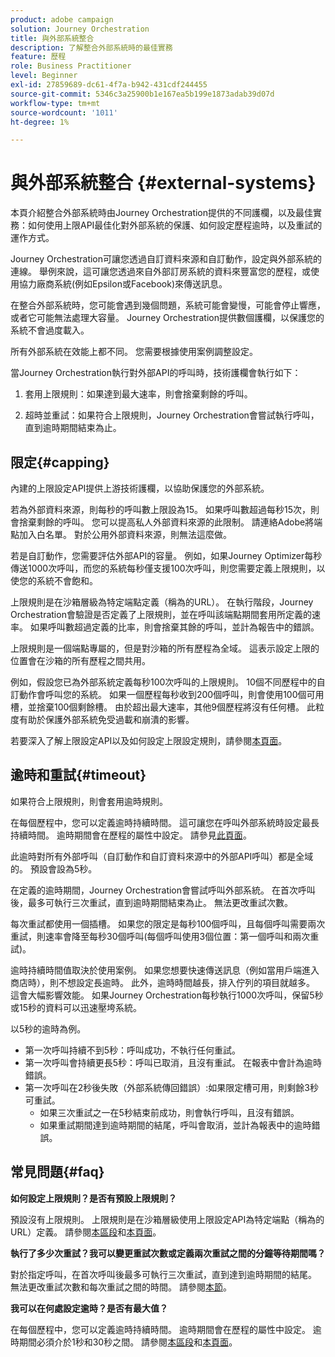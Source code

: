 ```yaml
---
product: adobe campaign
solution: Journey Orchestration
title: 與外部系統整合
description: 了解整合外部系統時的最佳實務
feature: 歷程
role: Business Practitioner
level: Beginner
exl-id: 27859689-dc61-4f7a-b942-431cdf244455
source-git-commit: 5346c3a25900b1e167ea5b199e1873adab39d07d
workflow-type: tm+mt
source-wordcount: '1011'
ht-degree: 1%

---
```


# 與外部系統整合 {#external-systems}

本頁介紹整合外部系統時由Journey Orchestration提供的不同護欄，以及最佳實務：如何使用上限API最佳化對外部系統的保護、如何設定歷程逾時，以及重試的運作方式。

Journey Orchestration可讓您透過自訂資料來源和自訂動作，設定與外部系統的連線。 舉例來說，這可讓您透過來自外部訂房系統的資料來豐富您的歷程，或使用協力廠商系統(例如Epsilon或Facebook)來傳送訊息。

在整合外部系統時，您可能會遇到幾個問題，系統可能會變慢，可能會停止響應，或者它可能無法處理大容量。 Journey Orchestration提供數個護欄，以保護您的系統不會過度載入。

所有外部系統在效能上都不同。 您需要根據使用案例調整設定。

當Journey Orchestration執行對外部API的呼叫時，技術護欄會執行如下：

1. 套用上限規則：如果達到最大速率，則會捨棄剩餘的呼叫。

2. 超時並重試：如果符合上限規則，Journey Orchestration會嘗試執行呼叫，直到逾時期間結束為止。

## 限定{#capping}

內建的上限設定API提供上游技術護欄，以協助保護您的外部系統。

若為外部資料來源，則每秒的呼叫數上限設為15。 如果呼叫數超過每秒15次，則會捨棄剩餘的呼叫。 您可以提高私人外部資料來源的此限制。 請連絡Adobe將端點加入白名單。 對於公用外部資料來源，則無法這麼做。

若是自訂動作，您需要評估外部API的容量。 例如，如果Journey Optimizer每秒傳送1000次呼叫，而您的系統每秒僅支援100次呼叫，則您需要定義上限規則，以使您的系統不會飽和。

上限規則是在沙箱層級為特定端點定義（稱為的URL）。 在執行階段，Journey Orchestration會驗證是否定義了上限規則，並在呼叫該端點期間套用所定義的速率。 如果呼叫數超過定義的比率，則會捨棄其餘的呼叫，並計為報告中的錯誤。

上限規則是一個端點專屬的，但是對沙箱的所有歷程為全域。 這表示設定上限的位置會在沙箱的所有歷程之間共用。

例如，假設您已為外部系統定義每秒100次呼叫的上限規則。 10個不同歷程中的自訂動作會呼叫您的系統。 如果一個歷程每秒收到200個呼叫，則會使用100個可用槽，並捨棄100個剩餘槽。 由於超出最大速率，其他9個歷程將沒有任何槽。 此粒度有助於保護外部系統免受過載和崩潰的影響。

若要深入了解上限設定API以及如何設定上限設定規則，請參閱[本頁面](../api/capping.md)。

## 逾時和重試{#timeout}

如果符合上限規則，則會套用逾時規則。

在每個歷程中，您可以定義逾時持續時間。 這可讓您在呼叫外部系統時設定最長持續時間。 逾時期間會在歷程的屬性中設定。 請參見[此頁面](../building-journeys/changing-properties.md#timeout_and_error)。

此逾時對所有外部呼叫（自訂動作和自訂資料來源中的外部API呼叫）都是全域的。 預設會設為5秒。

在定義的逾時期間，Journey Orchestration會嘗試呼叫外部系統。 在首次呼叫後，最多可執行三次重試，直到逾時期間結束為止。 無法更改重試次數。

每次重試都使用一個插槽。 如果您的限定是每秒100個呼叫，且每個呼叫需要兩次重試，則速率會降至每秒30個呼叫(每個呼叫使用3個位置：第一個呼叫和兩次重試)。

逾時持續時間值取決於使用案例。 如果您想要快速傳送訊息（例如當用戶端進入商店時），則不想設定長逾時。 此外，逾時時間越長，排入佇列的項目就越多。 這會大幅影響效能。 如果Journey Orchestration每秒執行1000次呼叫，保留5秒或15秒的資料可以迅速壓垮系統。

以5秒的逾時為例。

* 第一次呼叫持續不到5秒：呼叫成功，不執行任何重試。
* 第一次呼叫會持續更長5秒：呼叫已取消，且沒有重試。 在報表中會計為逾時錯誤。
* 第一次呼叫在2秒後失敗（外部系統傳回錯誤）:如果限定槽可用，則剩餘3秒可重試。
   * 如果三次重試之一在5秒結束前成功，則會執行呼叫，且沒有錯誤。
   * 如果重試期間達到逾時期間的結尾，呼叫會取消，並計為報表中的逾時錯誤。

## 常見問題{#faq}

**如何設定上限規則？是否有預設上限規則？**

預設沒有上限規則。 上限規則是在沙箱層級使用上限設定API為特定端點（稱為的URL）定義。 請參閱[本區段](../about/external-systems.md#capping)和[本頁面](../api/capping.md)。

**執行了多少次重試？我可以變更重試次數或定義兩次重試之間的分鐘等待期間嗎？**

對於指定呼叫，在首次呼叫後最多可執行三次重試，直到達到逾時期間的結尾。 無法更改重試次數和每次重試之間的時間。 請參閱[本節](../about/external-systems.md#timeout)。

**我可以在何處設定逾時？是否有最大值？**

在每個歷程中，您可以定義逾時持續時間。 逾時期間會在歷程的屬性中設定。 逾時期間必須介於1秒和30秒之間。 請參閱[本區段](../about/external-systems.md#timeout)和[本頁面](../building-journeys/changing-properties.md#timeout_and_error)。